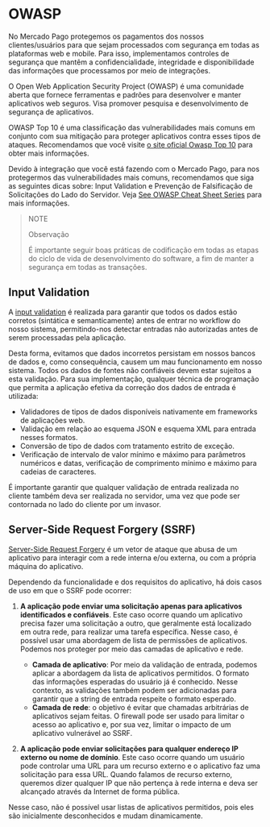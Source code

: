 # OWASP

No Mercado Pago protegemos os pagamentos dos nossos clientes/usuários para que sejam processados ​​com segurança em todas as plataformas web e mobile. Para isso, implementamos controles de segurança que mantêm a confidencialidade, integridade e disponibilidade das informações que processamos por meio de integrações.
    
O Open Web Application Security Project (OWASP) é uma comunidade aberta que fornece ferramentas e padrões para desenvolver e manter aplicativos web seguros. Visa promover pesquisa e desenvolvimento de segurança de aplicativos. 

OWASP Top 10 é uma classificação das vulnerabilidades mais comuns em conjunto com sua mitigação para proteger aplicativos contra esses tipos de ataques. Recomendamos que você visite [o site oficial Owasp Top 10](https://owasp.org/www-project-top-ten/) para obter mais informações.

Devido à integração que você está fazendo com o Mercado Pago, para nos protegermos das vulnerabilidades mais comuns, recomendamos que siga as seguintes dicas sobre: Input Validation e Prevenção de Falsificação de Solicitações do Lado do Servidor.  Veja [See OWASP Cheat Sheet Series](https://cheatsheetseries.owasp.org/index.html) para mais informações.

>NOTE
>
>Observação
>
>É importante seguir boas práticas de codificação em todas as etapas do ciclo de vida de desenvolvimento do software, a fim de manter a segurança em todas as transações. 

## Input Validation
A [input validation](https://cheatsheetseries.owasp.org/cheatsheets/Input_Validation_Cheat_Sheet.html) é realizada para garantir que todos os dados estão corretos (sintática e semanticamente) antes de entrar no workflow do nosso sistema, permitindo-nos detectar entradas não autorizadas antes de serem processadas pela aplicação.

Desta forma, evitamos que dados incorretos persistam em nossos bancos de dados e, como consequência, causem um mau funcionamento em nosso sistema. Todos os dados de fontes não confiáveis ​​devem estar sujeitos a esta validação. 
Para sua implementação, qualquer técnica de programação que permita a aplicação efetiva da correção dos dados de entrada é utilizada: 
* Validadores de tipos de dados disponíveis nativamente em frameworks de aplicações web.
* Validação em relação ao esquema JSON e esquema XML para entrada nesses formatos.
* Conversão de tipo de dados com tratamento estrito de exceção.
* Verificação de intervalo de valor mínimo e máximo para parâmetros numéricos e datas, verificação de comprimento mínimo e máximo para cadeias de caracteres.

É importante garantir que qualquer validação de entrada realizada no cliente também deva ser realizada no servidor, uma vez que pode ser contornada no lado do cliente por um invasor. 

## Server-Side Request Forgery (SSRF)
[Server-Side Request Forgery](https://cheatsheetseries.owasp.org/cheatsheets/Server_Side_Request_Forgery_Prevention_Cheat_Sheet.html) é um vetor de ataque que abusa de um aplicativo para interagir com a rede interna e/ou externa, ou com a própria máquina do aplicativo.

Dependendo da funcionalidade e dos requisitos do aplicativo, há dois casos de uso em que o SSRF pode ocorrer:
1. **A aplicação pode enviar uma solicitação apenas para aplicativos identificados e confiáveis**.
   Este caso ocorre quando um aplicativo precisa fazer uma solicitação a outro, que geralmente está localizado em outra rede, para realizar uma tarefa específica. Nesse caso, é possível usar uma abordagem de lista de permissões de aplicativos. Podemos nos proteger por meio das camadas de aplicativo e rede.

   * **Camada de aplicativo**: Por meio da validação de entrada, podemos aplicar a abordagem da lista de aplicativos permitidos. O formato das informações esperadas do usuário já é conhecido. Nesse contexto, as validações também podem ser adicionadas para garantir que a string de entrada respeite o formato esperado. 
   * **Camada de rede**: o objetivo é evitar que chamadas arbitrárias de aplicativos sejam feitas. O firewall pode ser usado para limitar o acesso ao aplicativo e, por sua vez, limitar o impacto de um aplicativo vulnerável ao SSRF. 


2. **A aplicação pode enviar solicitações para qualquer endereço IP externo ou nome de domínio**.
 Este caso ocorre quando um usuário pode controlar uma URL para um recurso externo e o aplicativo faz uma solicitação para essa URL. Quando falamos de recurso externo, queremos dizer qualquer IP que não pertença à rede interna e deva ser alcançado através da Internet de forma pública. 

 Nesse caso, não é possível usar listas de aplicativos permitidos, pois eles são inicialmente desconhecidos e mudam dinamicamente. 


